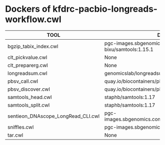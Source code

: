 # Dockers of kfdrc-pacbio-longreads-workflow.cwl

TOOL|DOCKER
-|-
bgzip_tabix_index.cwl|pgc-images.sbgenomics.com/d3b-bixu/samtools:1.15.1
clt_pickvalue.cwl|None
clt_preparerg.cwl|None
longreadsum.cwl|genomicslab/longreadsum:v1.2.0
pbsv_call.cwl|quay.io/biocontainers/pbsv:2.9.0--h9ee0642_0
pbsv_discover.cwl|quay.io/biocontainers/pbsv:2.9.0--h9ee0642_0
samtools_head.cwl|staphb/samtools:1.17
samtools_split.cwl|staphb/samtools:1.17
sentieon_DNAscope_LongRead_CLI.cwl|pgc-images.sbgenomics.com/hdchen/sentieon:202308.03
sniffles.cwl|pgc-images.sbgenomics.com/d3b-bixu/sniffles:2.0.7
tar.cwl|None

